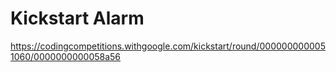 # Kickstart Alarm
https://codingcompetitions.withgoogle.com/kickstart/round/0000000000051060/0000000000058a56
